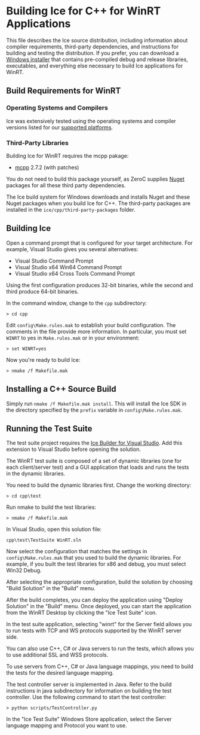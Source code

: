 # Building Ice for C++ for WinRT Applications

This file describes the Ice source distribution, including information about
compiler requirements, third-party dependencies, and instructions for building
and testing the distribution. If you prefer, you can download a [Windows
installer][1] that contains pre-compiled debug and release libraries,
executables, and everything else necessary to build Ice applications for WinRT.

## Build Requirements for WinRT

### Operating Systems and Compilers

Ice was extensively tested using the operating systems and compiler versions
listed for our [supported platforms][2].

### Third-Party Libraries

Building Ice for WinRT requires the mcpp pakage:

 - [mcpp][6] 2.7.2 (with patches)

You do not need to build this package yourself, as ZeroC supplies
[Nuget][7] packages for all these third party dependencies.

The Ice build system for Windows downloads and installs Nuget and these 
Nuget packages when you build Ice for C++. The third-party packages
are installed in the ``ice/cpp/third-party-packages`` folder.

## Building Ice

Open a command prompt that is configured for your target architecture. For
example, Visual Studio gives you several alternatives:

- Visual Studio Command Prompt
- Visual Studio x64 Win64 Command Prompt
- Visual Studio x64 Cross Tools Command Prompt

Using the first configuration produces 32-bit binaries, while the second and
third produce 64-bit binaries.

In the command window, change to the `cpp` subdirectory:

    > cd cpp

Edit `config\Make.rules.mak` to establish your build configuration. The comments
in the file provide more information. In particular, you must set `WINRT` to yes
in `Make.rules.mak` or in your environment:

    > set WINRT=yes

Now you're ready to build Ice:

    > nmake /f Makefile.mak

## Installing a C++ Source Build

Simply run `nmake /f Makefile.mak install`. This will install the Ice SDK in the
directory specified by the `prefix` variable in `config\Make.rules.mak`.

## Running the Test Suite

The test suite project requires the [Ice Builder for Visual Studio][8].
Add this extension to Visual Studio before opening the solution.

The WinRT test suite is composed of a set of dynamic libraries (one for each
client/server test) and a GUI application that loads and runs the tests in the
dynamic libraries.

You need to build the dynamic libraries first. Change the working directory:

    > cd cpp\test

Run nmake to build the test libraries:

    > nmake /f Makefile.mak

In Visual Studio, open this solution file:

    cpp\test\TestSuite WinRT.sln

Now select the configuration that matches the settings in
`config\Make.rules.mak` that you used to build the dynamic libraries. For
example, if you built the test libraries for x86 and debug, you must select
Win32 Debug.

After selecting the appropriate configuration, build the solution by choosing
"Build Solution" in the "Build" menu.

After the build completes, you can deploy the application using "Deploy
Solution" in the "Build" menu. Once deployed, you can start the application from
the WinRT Desktop by clicking the "Ice Test Suite" icon.

In the test suite application, selecting "winrt" for the Server field allows you
to run tests with TCP and WS protocols supported by the WinRT server side.

You can also use C++, C# or Java servers to run the tests, which allows you to
use  additional SSL and WSS protocols.

To use servers from C++, C# or Java language mappings, you need to build the
tests for the desired language mapping.

The test controller server is implemented in Java. Refer to the build
instructions in java subdirectory for information on building the test
controller. Use the following command to start the test controller:

    > python scripts/TestController.py

In the "Ice Test Suite" Windows Store application, select the Server language
mapping and Protocol you want to use.

[1]: https://doc.zeroc.com/display/Ice36/Using+the+Windows+Binary+Distribution
[2]: https://doc.zeroc.com/display/Ice36/Supported+Platforms+for+Ice+3.6.2
[3]: http://expat.sourceforge.net
[4]: http://bzip.org
[5]: http://www.oracle.com/us/products/database/berkeley-db/overview/index.htm
[6]: https://github.com/zeroc-ice/mcpp
[7]: https://zeroc.com/download.html
[8]: https://github.com/zeroc-ice/ice-builder-visualstudio

